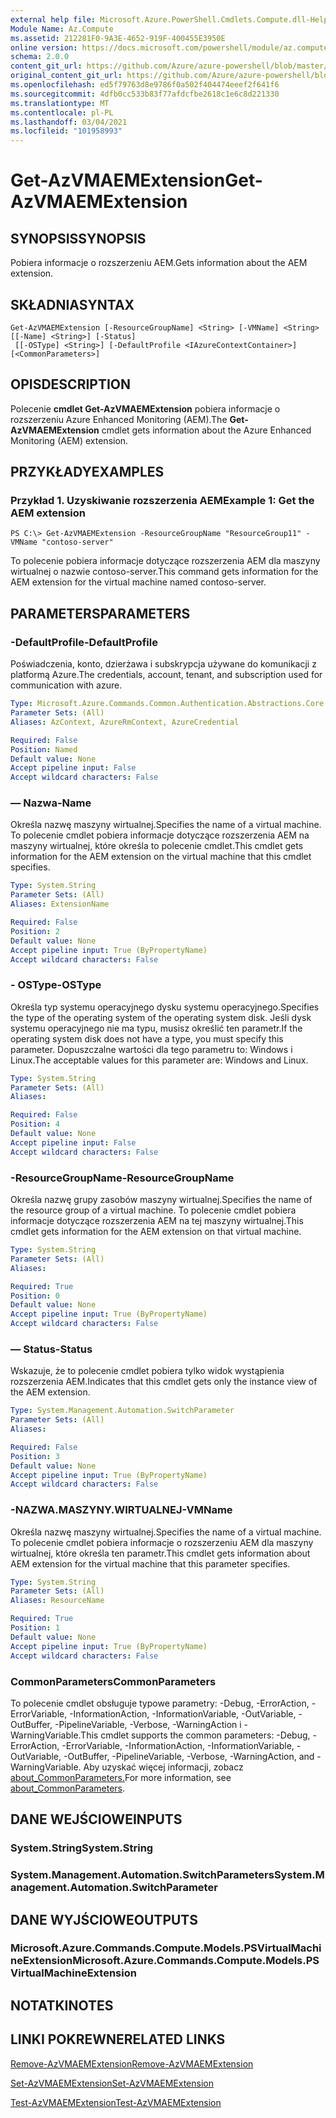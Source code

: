 ```yaml
---
external help file: Microsoft.Azure.PowerShell.Cmdlets.Compute.dll-Help.xml
Module Name: Az.Compute
ms.assetid: 212281F0-9A3E-4652-919F-400455E3950E
online version: https://docs.microsoft.com/powershell/module/az.compute/get-azvmaemextension
schema: 2.0.0
content_git_url: https://github.com/Azure/azure-powershell/blob/master/src/Compute/Compute/help/Get-AzVMAEMExtension.md
original_content_git_url: https://github.com/Azure/azure-powershell/blob/master/src/Compute/Compute/help/Get-AzVMAEMExtension.md
ms.openlocfilehash: ed5f79763d8e9786f0a502f404474eeef2f641f6
ms.sourcegitcommit: 4dfb0cc533b83f77afdcfbe2618c1e6c8d221330
ms.translationtype: MT
ms.contentlocale: pl-PL
ms.lasthandoff: 03/04/2021
ms.locfileid: "101958993"
---
```

# <span data-ttu-id="283ec-101">Get-AzVMAEMExtension</span><span class="sxs-lookup"><span data-stu-id="283ec-101">Get-AzVMAEMExtension</span></span>

## <span data-ttu-id="283ec-102">SYNOPSIS</span><span class="sxs-lookup"><span data-stu-id="283ec-102">SYNOPSIS</span></span>
<span data-ttu-id="283ec-103">Pobiera informacje o rozszerzeniu AEM.</span><span class="sxs-lookup"><span data-stu-id="283ec-103">Gets information about the AEM extension.</span></span>

## <span data-ttu-id="283ec-104">SKŁADNIA</span><span class="sxs-lookup"><span data-stu-id="283ec-104">SYNTAX</span></span>

```
Get-AzVMAEMExtension [-ResourceGroupName] <String> [-VMName] <String> [[-Name] <String>] [-Status]
 [[-OSType] <String>] [-DefaultProfile <IAzureContextContainer>] [<CommonParameters>]
```

## <span data-ttu-id="283ec-105">OPIS</span><span class="sxs-lookup"><span data-stu-id="283ec-105">DESCRIPTION</span></span>
<span data-ttu-id="283ec-106">Polecenie **cmdlet Get-AzVMAEMExtension** pobiera informacje o rozszerzeniu Azure Enhanced Monitoring (AEM).</span><span class="sxs-lookup"><span data-stu-id="283ec-106">The **Get-AzVMAEMExtension** cmdlet gets information about the Azure Enhanced Monitoring (AEM) extension.</span></span>

## <span data-ttu-id="283ec-107">PRZYKŁADY</span><span class="sxs-lookup"><span data-stu-id="283ec-107">EXAMPLES</span></span>

### <span data-ttu-id="283ec-108">Przykład 1. Uzyskiwanie rozszerzenia AEM</span><span class="sxs-lookup"><span data-stu-id="283ec-108">Example 1: Get the AEM extension</span></span>
```
PS C:\> Get-AzVMAEMExtension -ResourceGroupName "ResourceGroup11" -VMName "contoso-server"
```

<span data-ttu-id="283ec-109">To polecenie pobiera informacje dotyczące rozszerzenia AEM dla maszyny wirtualnej o nazwie contoso-server.</span><span class="sxs-lookup"><span data-stu-id="283ec-109">This command gets information for the AEM extension for the virtual machine named contoso-server.</span></span>

## <span data-ttu-id="283ec-110">PARAMETERS</span><span class="sxs-lookup"><span data-stu-id="283ec-110">PARAMETERS</span></span>

### <span data-ttu-id="283ec-111">-DefaultProfile</span><span class="sxs-lookup"><span data-stu-id="283ec-111">-DefaultProfile</span></span>
<span data-ttu-id="283ec-112">Poświadczenia, konto, dzierżawa i subskrypcja używane do komunikacji z platformą Azure.</span><span class="sxs-lookup"><span data-stu-id="283ec-112">The credentials, account, tenant, and subscription used for communication with azure.</span></span>

```yaml
Type: Microsoft.Azure.Commands.Common.Authentication.Abstractions.Core.IAzureContextContainer
Parameter Sets: (All)
Aliases: AzContext, AzureRmContext, AzureCredential

Required: False
Position: Named
Default value: None
Accept pipeline input: False
Accept wildcard characters: False
```

### <span data-ttu-id="283ec-113">— Nazwa</span><span class="sxs-lookup"><span data-stu-id="283ec-113">-Name</span></span>
<span data-ttu-id="283ec-114">Określa nazwę maszyny wirtualnej.</span><span class="sxs-lookup"><span data-stu-id="283ec-114">Specifies the name of a virtual machine.</span></span>
<span data-ttu-id="283ec-115">To polecenie cmdlet pobiera informacje dotyczące rozszerzenia AEM na maszyny wirtualnej, które określa to polecenie cmdlet.</span><span class="sxs-lookup"><span data-stu-id="283ec-115">This cmdlet gets information for the AEM extension on the virtual machine that this cmdlet specifies.</span></span>

```yaml
Type: System.String
Parameter Sets: (All)
Aliases: ExtensionName

Required: False
Position: 2
Default value: None
Accept pipeline input: True (ByPropertyName)
Accept wildcard characters: False
```

### <span data-ttu-id="283ec-116">- OSType</span><span class="sxs-lookup"><span data-stu-id="283ec-116">-OSType</span></span>
<span data-ttu-id="283ec-117">Określa typ systemu operacyjnego dysku systemu operacyjnego.</span><span class="sxs-lookup"><span data-stu-id="283ec-117">Specifies the type of the operating system of the operating system disk.</span></span>
<span data-ttu-id="283ec-118">Jeśli dysk systemu operacyjnego nie ma typu, musisz określić ten parametr.</span><span class="sxs-lookup"><span data-stu-id="283ec-118">If the operating system disk does not have a type, you must specify this parameter.</span></span>
<span data-ttu-id="283ec-119">Dopuszczalne wartości dla tego parametru to: Windows i Linux.</span><span class="sxs-lookup"><span data-stu-id="283ec-119">The acceptable values for this parameter are: Windows and Linux.</span></span>

```yaml
Type: System.String
Parameter Sets: (All)
Aliases:

Required: False
Position: 4
Default value: None
Accept pipeline input: False
Accept wildcard characters: False
```

### <span data-ttu-id="283ec-120">-ResourceGroupName</span><span class="sxs-lookup"><span data-stu-id="283ec-120">-ResourceGroupName</span></span>
<span data-ttu-id="283ec-121">Określa nazwę grupy zasobów maszyny wirtualnej.</span><span class="sxs-lookup"><span data-stu-id="283ec-121">Specifies the name of the resource group of a virtual machine.</span></span>
<span data-ttu-id="283ec-122">To polecenie cmdlet pobiera informacje dotyczące rozszerzenia AEM na tej maszyny wirtualnej.</span><span class="sxs-lookup"><span data-stu-id="283ec-122">This cmdlet gets information for the AEM extension on that virtual machine.</span></span>

```yaml
Type: System.String
Parameter Sets: (All)
Aliases:

Required: True
Position: 0
Default value: None
Accept pipeline input: True (ByPropertyName)
Accept wildcard characters: False
```

### <span data-ttu-id="283ec-123">— Status</span><span class="sxs-lookup"><span data-stu-id="283ec-123">-Status</span></span>
<span data-ttu-id="283ec-124">Wskazuje, że to polecenie cmdlet pobiera tylko widok wystąpienia rozszerzenia AEM.</span><span class="sxs-lookup"><span data-stu-id="283ec-124">Indicates that this cmdlet gets only the instance view of the AEM extension.</span></span>

```yaml
Type: System.Management.Automation.SwitchParameter
Parameter Sets: (All)
Aliases:

Required: False
Position: 3
Default value: None
Accept pipeline input: True (ByPropertyName)
Accept wildcard characters: False
```

### <span data-ttu-id="283ec-125">-NAZWA.MASZYNY.WIRTUALNEJ</span><span class="sxs-lookup"><span data-stu-id="283ec-125">-VMName</span></span>
<span data-ttu-id="283ec-126">Określa nazwę maszyny wirtualnej.</span><span class="sxs-lookup"><span data-stu-id="283ec-126">Specifies the name of a virtual machine.</span></span>
<span data-ttu-id="283ec-127">To polecenie cmdlet pobiera informacje o rozszerzeniu AEM dla maszyny wirtualnej, które określa ten parametr.</span><span class="sxs-lookup"><span data-stu-id="283ec-127">This cmdlet gets information about AEM extension for the virtual machine that this parameter specifies.</span></span>

```yaml
Type: System.String
Parameter Sets: (All)
Aliases: ResourceName

Required: True
Position: 1
Default value: None
Accept pipeline input: True (ByPropertyName)
Accept wildcard characters: False
```

### <span data-ttu-id="283ec-128">CommonParameters</span><span class="sxs-lookup"><span data-stu-id="283ec-128">CommonParameters</span></span>
<span data-ttu-id="283ec-129">To polecenie cmdlet obsługuje typowe parametry: -Debug, -ErrorAction, -ErrorVariable, -InformationAction, -InformationVariable, -OutVariable, -OutBuffer, -PipelineVariable, -Verbose, -WarningAction i -WarningVariable.</span><span class="sxs-lookup"><span data-stu-id="283ec-129">This cmdlet supports the common parameters: -Debug, -ErrorAction, -ErrorVariable, -InformationAction, -InformationVariable, -OutVariable, -OutBuffer, -PipelineVariable, -Verbose, -WarningAction, and -WarningVariable.</span></span> <span data-ttu-id="283ec-130">Aby uzyskać więcej informacji, zobacz [about_CommonParameters.](http://go.microsoft.com/fwlink/?LinkID=113216)</span><span class="sxs-lookup"><span data-stu-id="283ec-130">For more information, see [about_CommonParameters](http://go.microsoft.com/fwlink/?LinkID=113216).</span></span>

## <span data-ttu-id="283ec-131">DANE WEJŚCIOWE</span><span class="sxs-lookup"><span data-stu-id="283ec-131">INPUTS</span></span>

### <span data-ttu-id="283ec-132">System.String</span><span class="sxs-lookup"><span data-stu-id="283ec-132">System.String</span></span>

### <span data-ttu-id="283ec-133">System.Management.Automation.SwitchParameters</span><span class="sxs-lookup"><span data-stu-id="283ec-133">System.Management.Automation.SwitchParameter</span></span>

## <span data-ttu-id="283ec-134">DANE WYJŚCIOWE</span><span class="sxs-lookup"><span data-stu-id="283ec-134">OUTPUTS</span></span>

### <span data-ttu-id="283ec-135">Microsoft.Azure.Commands.Compute.Models.PSVirtualMachineExtension</span><span class="sxs-lookup"><span data-stu-id="283ec-135">Microsoft.Azure.Commands.Compute.Models.PSVirtualMachineExtension</span></span>

## <span data-ttu-id="283ec-136">NOTATKI</span><span class="sxs-lookup"><span data-stu-id="283ec-136">NOTES</span></span>

## <span data-ttu-id="283ec-137">LINKI POKREWNE</span><span class="sxs-lookup"><span data-stu-id="283ec-137">RELATED LINKS</span></span>

[<span data-ttu-id="283ec-138">Remove-AzVMAEMExtension</span><span class="sxs-lookup"><span data-stu-id="283ec-138">Remove-AzVMAEMExtension</span></span>](./Remove-AzVMAEMExtension.md)

[<span data-ttu-id="283ec-139">Set-AzVMAEMExtension</span><span class="sxs-lookup"><span data-stu-id="283ec-139">Set-AzVMAEMExtension</span></span>](./Set-AzVMAEMExtension.md)

[<span data-ttu-id="283ec-140">Test-AzVMAEMExtension</span><span class="sxs-lookup"><span data-stu-id="283ec-140">Test-AzVMAEMExtension</span></span>](./Test-AzVMAEMExtension.md)


